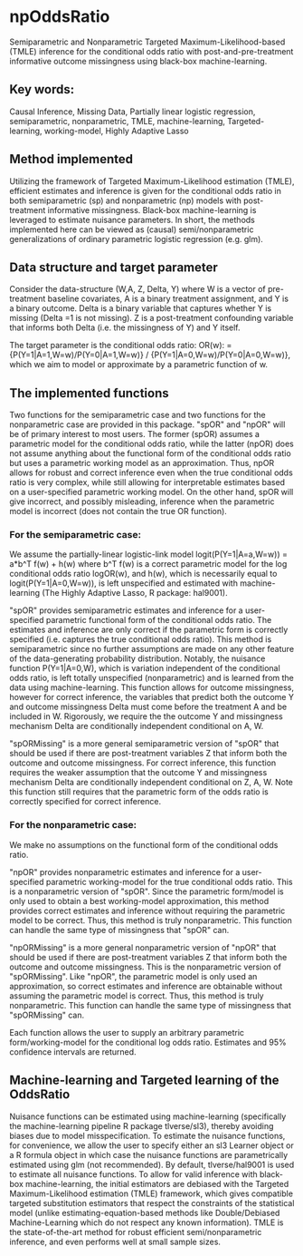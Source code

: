 # npOddsRatio
Semiparametric and Nonparametric Targeted Maximum-Likelihood-based (TMLE) inference for the conditional odds ratio with post-and-pre-treatment informative outcome missingness using black-box machine-learning. 

## Key words: 
Causal Inference, Missing Data, Partially linear logistic regression, semiparametric, nonparametric, TMLE, machine-learning, Targeted-learning, working-model, Highly Adaptive Lasso


## Method implemented
Utilizing the framework of Targeted Maximum-Likelihood estimation (TMLE), efficient estimates and inference is given for the conditional odds ratio in both semiparametric (sp) and nonparametric (np) models with post-treatment informative missingness. Black-box machine-learning is leveraged to estimate nuisance parameters. In short, the methods implemented here can be viewed as (causal) semi/nonparametric generalizations of ordinary parametric logistic regression (e.g. glm). 

## Data structure and target parameter
Consider the data-structure (W,A, Z, Delta, Y) where W is a vector of pre-treatment baseline covariates, A is a binary treatment assignment, and Y is a binary outcome. Delta is a binary variable that captures whether Y is missing (Delta =1 is not missing). Z is a post-treatment confounding variable that informs both Delta (i.e. the missingness of Y) and Y itself. 

The target parameter is the conditional odds ratio:
OR(w): = {P(Y=1|A=1,W=w)/P(Y=0|A=1,W=w)} / {P(Y=1|A=0,W=w)/P(Y=0|A=0,W=w)},
which we aim to model or approximate by a parametric function of w.


## The implemented functions

Two functions for the semiparametric case and two functions for the nonparametric case are provided in this package. "spOR" and "npOR" will be of primary interest to most users. The former (spOR) assumes a parametric model for the conditional odds ratio, while the latter (npOR) does not assume anything about the functional form of the conditional odds ratio but uses a parametric working model as an approximation. Thus, npOR allows for robust and correct inference even when the true conditional odds ratio is very complex, while still allowing for interpretable estimates based on a user-specified parametric working model. On the other hand, spOR will give incorrect, and possibly misleading, inference when the parametric model is incorrect (does not contain the true OR function).

### For the semiparametric case:

We assume the partially-linear logistic-link model
logit(P(Y=1|A=a,W=w)) = a*b^T f(w) + h(w)
where b^T f(w) is a correct parametric model for the log conditional odds ratio logOR(w), and h(w), which is necessarily equal to logit(P(Y=1|A=0,W=w)), is left unspecified and estimated with machine-learning (The Highly Adaptive Lasso, R package: hal9001).

"spOR" provides semiparametric estimates and inference for a user-specified parametric functional form of the conditional odds ratio. The estimates and inference are only correct if the parametric form is correctly specified (i.e. captures the true conditional odds ratio). This method is semiparametric since no further assumptions are made on any other feature of the data-generating probability distribution. Notably, the nuisance function P(Y=1|A=0,W), which is variation independent of the conditional odds ratio, is left totally unspecified (nonparametric) and is learned from the data using machine-learning. This function allows for outcome missingness, however for correct inference, the variables that predict both the outcome Y and outcome missingness Delta must come before the treatment A and be included in W. Rigorously, we require the the outcome Y and missingness mechanism Delta are conditionally independent conditional on A, W.

"spORMissing" is a more general semiparametric version of "spOR" that should be used if there are post-treatment variables Z that inform both the outcome and outcome missingness. For correct inference, this function requires the weaker assumption that  the outcome Y and missingness mechanism Delta are conditionally independent conditional on Z, A, W. Note this function still requires that the parametric form of the odds ratio is correctly specified for correct inference. 

### For the nonparametric case:

We make no assumptions on the functional form of the conditional odds ratio.

"npOR" provides nonparametric estimates and inference for a user-specified parametric working-model for the true conditional odds ratio. This is a nonparametric version of "spOR". Since the parametric form/model is only used to obtain a  best working-model approximation, this method provides correct estimates and inference without requiring the parametric model to be correct. Thus, this method is truly nonparametric. This function can handle the same type of missingness that "spOR" can.

"npORMissing" is a more general nonparametric version of "npOR" that should be used if there are post-treatment variables Z that inform both the outcome and outcome missingness. This is the nonparametric version of "spORMissing". Like "npOR", the parametric model is only used an approximation, so correct estimates and inference are obtainable without assuming the parametric model is correct. Thus, this method is truly nonparametric. This function can handle the same type of missingness that "spORMissing" can.


Each function allows the user to supply an arbitrary parametric form/working-model for the conditional log odds ratio. Estimates and 95% confidence intervals are returned. 

## Machine-learning and Targeted learning of the OddsRatio

Nuisance functions can be estimated using machine-learning (specifically the machine-learning pipeline R package tlverse/sl3), thereby avoiding biases due to model misspecification. To estimate the nuisance functions, for convenience, we allow the user to specify either an sl3 Learner object or a R formula object in which case the nuisance functions are parametrically estimated using glm (not recommended). By default, tlverse/hal9001 is used to estimate all nuisance functions. To allow for valid inference with black-box machine-learning, the initial estimators are debiased with the Targeted Maximum-Likelihood estimation (TMLE) framework, which gives compatible targeted substitution estimators that respect the constraints of the statistical model (unlike estimating-equation-based methods like Double/Debiased Machine-Learning which do not respect any known information). TMLE is the state-of-the-art method for robust efficient semi/nonparametric inference, and even performs well at small sample sizes.


